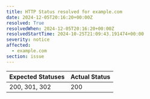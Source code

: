 ```yaml
---
title: HTTP Status resolved for example.com
date: 2024-12-05T20:16:20+00:00Z
resolved: True
resolvedWhen: 2024-12-05T20:16:20+00:00Z
resolvedStartTime: 2024-10-25T21:09:43.191474+00:00
severity: notice
affected:
  - example.com
section: issue
---
```


| Expected Statuses | Actual Status  |
|-------------------|----------------|
| 200, 301, 302 | 200 |
